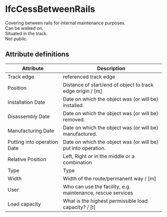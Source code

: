 IfcCessBetweenRails
===================
Covering between rails for internal maintenance purposes.  
Can be walked on.  
Situated in the track.  
Not public.


Attribute definitions
---------------------
| Attribute                   | Description                                                   |
|-----------------------------|---------------------------------------------------------------|
| Track edge                  | referenced track edge                                         |
| Position                    | Distance of start/end of object to track edge origin / [m]    |
| Installation Date           | Date on which the object was (or will be) installed.          |
| Disassembly Date            | Date on which the object was (or will be) removed.            |
| Manufacturing Date          | Date on which the object was (or will be) manufactured.       |
| Putting into operation Date | Date on which the object was (or will be) put into operation. |
| Relative Position           | Left, Right or in the middle or a combination                 |
| Type                        | Type                                                          |
| Width                       | Width of the route/permanent way / [m]                        |
| User                        | Who can use the facility, e.g. maintenance, rescue services   |
| Load capacity               | What is the highest permissible load capacity? / [t]          |

